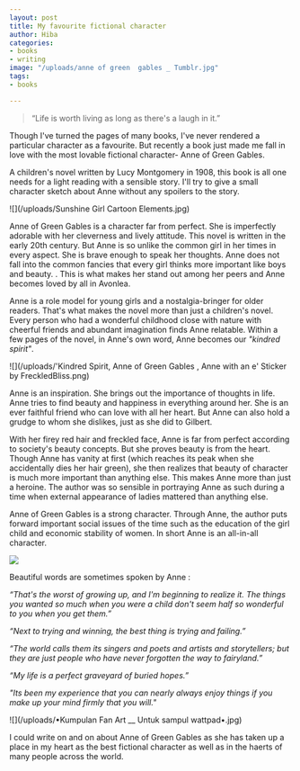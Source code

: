 ```yaml
---
layout: post
title: My favourite fictional character
author: Hiba
categories:
- books
- writing
image: "/uploads/anne of green  gables _ Tumblr.jpg"
tags:
- books

---
```

> “Life is worth living as long as there's a laugh in it.”

Though  I've turned the pages of many books, I've never rendered a particular character as a favourite. But recently a book just made me fall in love with the most lovable fictional character- Anne of Green Gables.

A children's novel written by Lucy Montgomery in 1908, this book is all one needs for a light reading with a sensible story. I'll try to give a small character sketch about Anne without any spoilers to the story.

![](/uploads/Sunshine Girl Cartoon Elements.jpg)

Anne of Green Gables is a character far from perfect. She is imperfectly adorable with her cleverness and lively attitude. This novel is written in the early 20th century. But Anne is so unlike the common girl in her times in every aspect. She is brave enough to speak her thoughts. Anne does not fall into the common fancies that every girl thinks more important like boys and beauty. . This is what makes her stand out among her peers and Anne becomes loved by all in Avonlea.

Anne is a role model for young girls and a nostalgia-bringer for older readers. That's what makes the novel more than just a children's novel. Every person who had a wonderful childhood close with nature with cheerful friends and abundant imagination finds Anne relatable. Within a few pages of the novel, in Anne's own word, Anne becomes our _"kindred spirit"_.

![](/uploads/'Kindred Spirit, Anne of Green Gables , Anne with an e' Sticker by FreckledBliss.png)

Anne is an inspiration. She brings out the importance of thoughts in life. Anne tries to find beauty and happiness in everything around her. She is an ever faithful friend who can love with all her heart. But Anne can also hold a grudge to whom she dislikes, just as she did to Gilbert. 

With her firey red hair and freckled face, Anne is far from perfect according to society's beauty concepts. But she proves beauty is from the heart. Though Anne has vanity at first (which reaches its peak when she accidentally dies her hair green), she then realizes that beauty of character is much more important than anything else. This makes Anne more than just a heroine. The author was so sensible in portraying Anne as such during a time when external appearance of ladies mattered than anything else.

Anne of Green Gables is a strong character. Through Anne, the author puts forward important social issues of the time such as the education of the girl child and economic stability of women. In  short Anne is an all-in-all character.

![](/uploads/🌺.jpg)

Beautiful words are sometimes spoken by Anne :

_“That's the worst of growing up, and I'm beginning to realize it. The things you wanted so much when you were a child don't seem half so wonderful to you when you get them.”_

_“Next to trying and winning, the best thing is trying and failing.”_

_“The world calls them its singers and poets and artists and storytellers; but they are just people who have never forgotten the way to fairyland.”_

_“My life is a perfect graveyard of buried hopes.”_

_"Its been my experience that you can nearly always enjoy things if you make up your mind firmly that you will."_

![](/uploads/•Kumpulan Fan Art __ Untuk sampul wattpad•.jpg)

I could write on and on about Anne of Green Gables as she has taken up a place in my heart as the best fictional character as well as in the haerts of many people across the world.